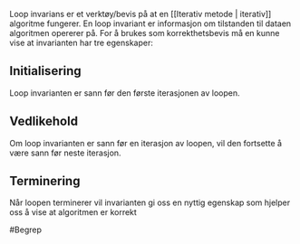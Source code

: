Loop invarians er et verktøy/bevis på at en [[Iterativ metode | iterativ]] algoritme fungerer.
En loop invariant er informasjon om tilstanden til dataen algoritmen opererer på.
For å brukes som korrekthetsbevis må en kunne vise at invarianten har tre egenskaper:

## Initialisering
Loop invarianten er sann før den første iterasjonen av loopen.

## Vedlikehold
Om loop invarianten er sann før en iterasjon av loopen,
vil den fortsette å være sann før neste iterasjon.

## Terminering
Når loopen terminerer vil invarianten gi oss en nyttig egenskap som hjelper oss å vise at
algoritmen er korrekt

#Begrep